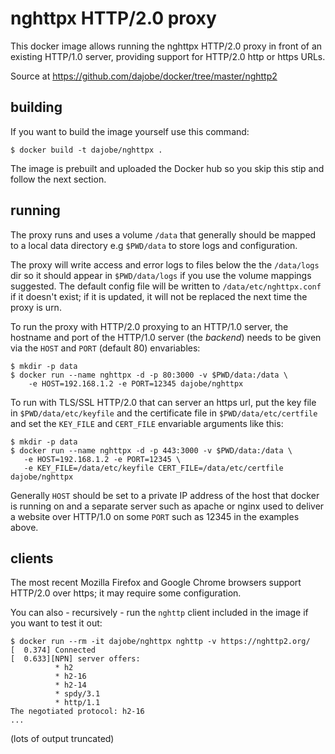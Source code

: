nghttpx HTTP/2.0 proxy
======================

This docker image allows running the nghttpx HTTP/2.0 proxy in front
of an existing HTTP/1.0 server, providing support for HTTP/2.0 http
or https URLs.

Source at https://github.com/dajobe/docker/tree/master/nghttp2

building
--------

If you want to build the image yourself use this command:

    $ docker build -t dajobe/nghttpx .

The image is prebuilt and uploaded the Docker hub so you skip this
stip and follow the next section.

running
-------

The proxy runs and uses a volume `/data` that generally should be
mapped to a local data directory e.g `$PWD/data` to store logs and
configuration.

The proxy will write access and error logs to files below the the
`/data/logs` dir so it should appear in `$PWD/data/logs` if you use
the volume mappings suggested.  The default config file will be
written to `/data/etc/nghttpx.conf` if it doesn't exist; if it is
updated, it will not be replaced the next time the proxy is urn.

To run the proxy with HTTP/2.0 proxying to an HTTP/1.0 server, the
hostname and port of the HTTP/1.0 server (the _backend_) needs to
be given via the `HOST` and `PORT` (default 80) envariables:

    $ mkdir -p data
    $ docker run --name nghttpx -d -p 80:3000 -v $PWD/data:/data \
        -e HOST=192.168.1.2 -e PORT=12345 dajobe/nghttpx

To run with TLS/SSL HTTP/2.0 that can server an https url, put the
key file in `$PWD/data/etc/keyfile` and the certificate file in
`$PWD/data/etc/certfile` and set the `KEY_FILE` and `CERT_FILE`
envariable arguments like this:

    $ mkdir -p data
    $ docker run --name nghttpx -d -p 443:3000 -v $PWD/data:/data \
       -e HOST=192.168.1.2 -e PORT=12345 \
       -e KEY_FILE=/data/etc/keyfile CERT_FILE=/data/etc/certfile dajobe/nghttpx

Generally `HOST` should be set to a private IP address of the host
that docker is running on and a separate server such as apache or
nginx used to deliver a website over HTTP/1.0 on some `PORT` such as
12345 in the examples above.

clients
-------

The most recent Mozilla Firefox and Google Chrome browsers support
HTTP/2.0 over https; it may require some configuration.

You can also - recursively - run the `nghttp` client included in the
image if you want to test it out:

    $ docker run --rm -it dajobe/nghttpx nghttp -v https://nghttp2.org/
	[  0.374] Connected
	[  0.633][NPN] server offers:
			  * h2
			  * h2-16
			  * h2-14
			  * spdy/3.1
			  * http/1.1
	The negotiated protocol: h2-16
    ...

(lots of output truncated)

